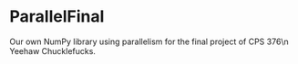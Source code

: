 # ParallelFinal
Our own NumPy library using parallelism for the final project of CPS 376\n
Yeehaw Chucklefucks.
